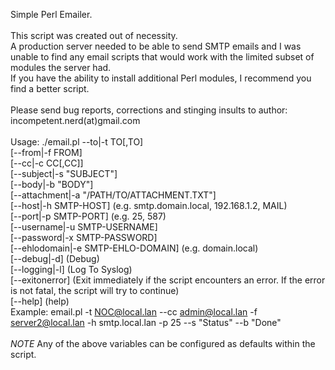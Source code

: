 Simple Perl Emailer.</br>
</br>
This script was created out of necessity.</br>
A production server needed to be able to send SMTP emails and I was unable to find any email scripts that would work with the limited subset of modules the server had.</br>
If you have the ability to install additional Perl modules, I recommend you find a better script.</br>
</br>
Please send bug reports, corrections and stinging insults to author: incompetent.nerd(at)gmail.com</br>
</br>
Usage: ./email.pl --to|-t TO[,TO]<br>
  [--from|-f FROM]<br>
  [--cc|-c CC[,CC]]</br>
  [--subject|-s "SUBJECT"]</br>
  [--body|-b "BODY"]</br>
  [--attachment|-a "/PATH/TO/ATTACHMENT.TXT"]</br>
  [--host|-h SMTP-HOST] (e.g. smtp.domain.local, 192.168.1.2, MAIL)</br>
  [--port|-p SMTP-PORT] (e.g. 25, 587)</br>
  [--username|-u SMTP-USERNAME]</br>
  [--password|-x SMTP-PASSWORD]</br>
  [--ehlodomain|-e SMTP-EHLO-DOMAIN] (e.g. domain.local)</br>
  [--debug|-d] (Debug)</br>
  [--logging|-l] (Log To Syslog)</br>
  [--exitonerror] (Exit immediately if the script encounters an error. If the error is not fatal, the script will try to continue)</br>
  [--help] (help)</br>
  Example: email.pl -t NOC@local.lan --cc admin@local.lan -f server2@local.lan -h smtp.local.lan -p 25 --s "Status" --b "Done"</br>
  </br>
  *NOTE* Any of the above variables can be configured as defaults within the script.</br>

